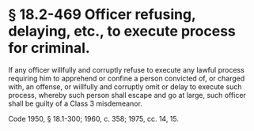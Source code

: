 # § 18.2-469 Officer refusing, delaying, etc., to execute process for criminal.

<p>If any officer willfully and corruptly refuse to execute any lawful process requiring him to apprehend or confine a person convicted of, or charged with, an offense, or willfully and corruptly omit or delay to execute such process, whereby such person shall escape and go at large, such officer shall be guilty of a Class 3 misdemeanor.</p><p>Code 1950, § 18.1-300; 1960, c. 358; 1975, cc. 14, 15.</p>